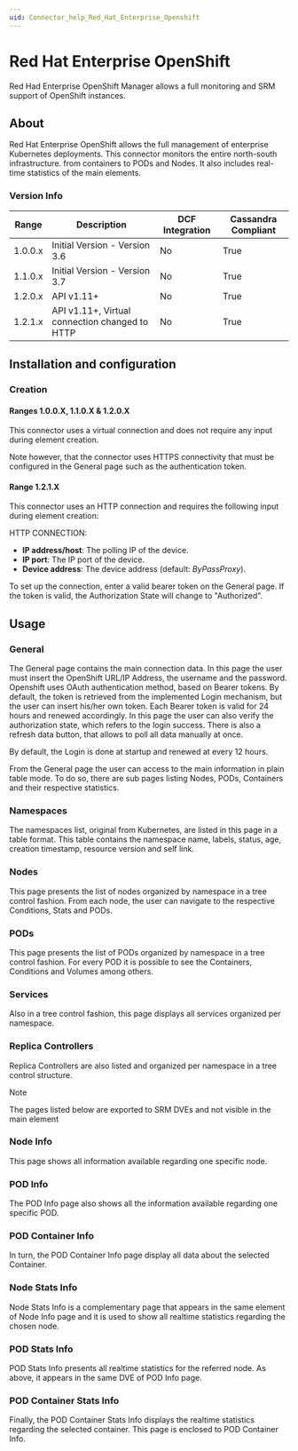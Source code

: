 ```yaml
---
uid: Connector_help_Red_Hat_Enterprise_Openshift
---
```


# Red Hat Enterprise OpenShift

Red Had Enterprise OpenShift Manager allows a full monitoring and SRM support of OpenShift instances.

## About

Red Hat Enterprise OpenShift allows the full management of enterprise Kubernetes deployments. This connector monitors the entire north-south infrastructure. from containers to PODs and Nodes. It also includes real-time statistics of the main elements.

### Version Info

| Range     | Description                   | DCF Integration     | Cassandra Compliant     |
|------------------|-------------------------------|---------------------|-------------------------|
| 1.0.0.x          | Initial Version - Version 3.6 | No                  | True                    |
| 1.1.0.x          | Initial Version - Version 3.7 | No                  | True                    |
| 1.2.0.x          | API v1.11+                    | No                  | True                    |
| 1.2.1.x          | API v1.11+, Virtual connection changed to HTTP | No                  | True                    |

## Installation and configuration

### Creation

#### Ranges 1.0.0.X, 1.1.0.X & 1.2.0.X

This connector uses a virtual connection and does not require any input during element creation.

Note however, that the connector uses HTTPS connectivity that must be configured in the General page such as the authentication token.

#### Range 1.2.1.X

This connector uses an HTTP connection and requires the following input during element creation:

HTTP CONNECTION:

- **IP address/host**: The polling IP of the device.
- **IP port**: The IP port of the device.
- **Device address**: The device address (default: *ByPassProxy*).

To set up the connection, enter a valid bearer token on the General page. If the token is valid, the Authorization State will change to "Authorized".

## Usage

### General

The General page contains the main connection data. In this page the user must insert the OpenShift URL/IP Address, the username and the password. Openshift uses OAuth authentication method, based on Bearer tokens. By default, the token is retrieved from the implemented Login mechanism, but the user can insert his/her own token. Each Bearer token is valid for 24 hours and renewed accordingly. In this page the user can also verify the authorization state, which refers to the login success. There is also a refresh data button, that allows to poll all data manually at once.

By default, the Login is done at startup and renewed at every 12 hours.

From the General page the user can access to the main information in plain table mode. To do so, there are sub pages listing Nodes, PODs, Containers and their respective statistics.

### Namespaces

The namespaces list, original from Kubernetes, are listed in this page in a table format. This table contains the namespace name, labels, status, age, creation timestamp, resource version and self link.

### Nodes

This page presents the list of nodes organized by namespace in a tree control fashion. From each node, the user can navigate to the respective Conditions, Stats and PODs.

### PODs

This page presents the list of PODs organized by namespace in a tree control fashion. For every POD it is possible to see the Containers, Conditions and Volumes among others.

### Services

Also in a tree control fashion, this page displays all services organized per namespace.

### Replica Controllers

Replica Controllers are also listed and organized per namespace in a tree control structure.

> [!NOTE]
> The pages listed below are exported to SRM DVEs and not visible in the main element

### Node Info

This page shows all information available regarding one specific node.

### POD Info

The POD Info page also shows all the information available regarding one specific POD.

### POD Container Info

In turn, the POD Container Info page display all data about the selected Container.

### Node Stats Info

Node Stats Info is a complementary page that appears in the same element of Node Info page and it is used to show all realtime statistics regarding the chosen node.

### POD Stats Info

POD Stats Info presents all realtime statistics for the referred node. As above, it appears in the same DVE of POD Info page.

### POD Container Stats Info

Finally, the POD Container Stats Info displays the realtime statistics regarding the selected container. This page is enclosed to POD Container Info.
